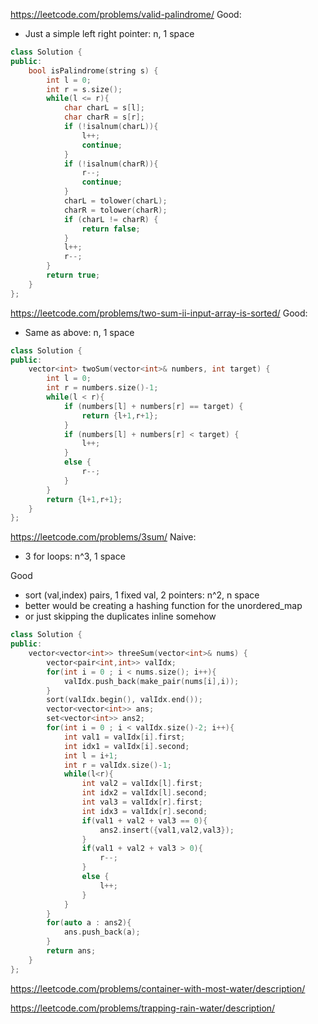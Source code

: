 https://leetcode.com/problems/valid-palindrome/
Good:
- Just a simple left right pointer: n, 1 space

```cpp
class Solution {
public:
    bool isPalindrome(string s) {
        int l = 0;
        int r = s.size();
        while(l <= r){
            char charL = s[l];
            char charR = s[r];
            if (!isalnum(charL)){
                l++;
                continue;
            }
            if (!isalnum(charR)){
                r--;
                continue;
            }
            charL = tolower(charL);
            charR = tolower(charR);
            if (charL != charR) {
                return false;
            }
            l++;
            r--;
        }
        return true;
    }
};
```

https://leetcode.com/problems/two-sum-ii-input-array-is-sorted/
Good:
- Same as above: n, 1 space

```cpp
class Solution {
public:
    vector<int> twoSum(vector<int>& numbers, int target) {
        int l = 0;
        int r = numbers.size()-1;
        while(l < r){
            if (numbers[l] + numbers[r] == target) {
                return {l+1,r+1};
            }
            if (numbers[l] + numbers[r] < target) {
                l++;
            }
            else {
                r--;
            }
        }
        return {l+1,r+1};
    }
};
```
https://leetcode.com/problems/3sum/
Naive:
- 3 for loops: n^3, 1 space

Good
- sort (val,index) pairs, 1 fixed val, 2 pointers: n^2, n space
- better would be creating a hashing function for the unordered_map
- or just skipping the duplicates inline somehow


```cpp
class Solution {
public:
    vector<vector<int>> threeSum(vector<int>& nums) {
        vector<pair<int,int>> valIdx;
        for(int i = 0 ; i < nums.size(); i++){
            valIdx.push_back(make_pair(nums[i],i));
        }
        sort(valIdx.begin(), valIdx.end());
        vector<vector<int>> ans;
        set<vector<int>> ans2;
        for(int i = 0 ; i < valIdx.size()-2; i++){
            int val1 = valIdx[i].first;
            int idx1 = valIdx[i].second;
            int l = i+1;
            int r = valIdx.size()-1;
            while(l<r){
                int val2 = valIdx[l].first;
                int idx2 = valIdx[l].second;
                int val3 = valIdx[r].first;
                int idx3 = valIdx[r].second;
                if(val1 + val2 + val3 == 0){
                    ans2.insert({val1,val2,val3});
                }
                if(val1 + val2 + val3 > 0){
                    r--;
                }
                else {
                    l++;
                }
            }
        }
        for(auto a : ans2){
            ans.push_back(a);
        }
        return ans;
    }
};
```

https://leetcode.com/problems/container-with-most-water/description/

https://leetcode.com/problems/trapping-rain-water/description/

